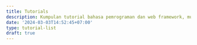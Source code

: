 ```yaml
---
title: Tutorials
description: Kumpulan tutorial bahasa pemrograman dan web framework, mulai dari yang tingkat mudah sampai yang tingkat lanjut!
date: '2024-03-03T14:52:45+07:00'
type: tutorial-list
draft: true
---
```

